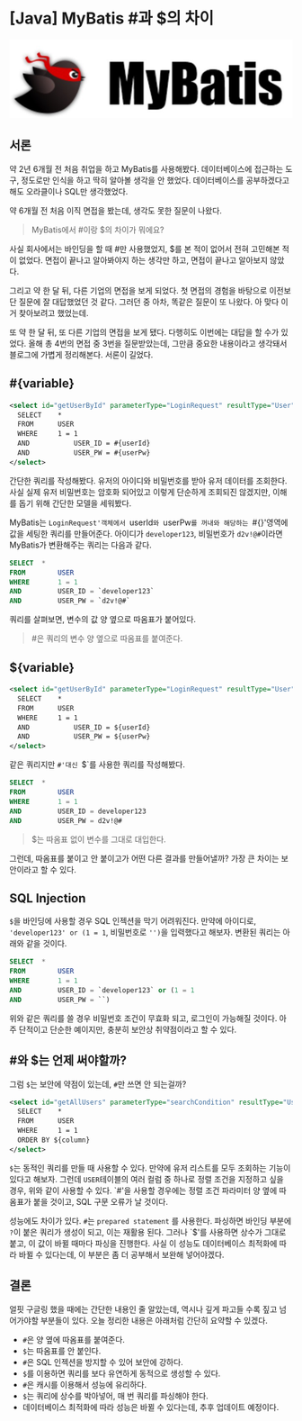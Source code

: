 # [Java] MyBatis #과 $의 차이

![MyBatis 로고](./image1.jpeg)
<!--[##_Image|kage@cHBvVM/btreY4WvGSI/eIV9VljpVCXPi0WQKk8cc0/img.jpg|alignCenter|width="100%"|_##] -->

## 서론

약 2년 6개월 전 처음 취업을 하고 MyBatis를 사용해봤다. 데이터베이스에 접근하는 도구, 정도로만 인식을 하고 딱히 알아볼 생각을 안 했었다. 데이터베이스를 공부하겠다고 해도 오라클이나 SQL만 생각했었다.

약 6개월 전 처음 이직 면접을 봤는데, 생각도 못한 질문이 나왔다.

> MyBatis에서 #이랑 $의 차이가 뭐에요?

사실 회사에서는 바인딩을 할 때 #만 사용했었지, $를 본 적이 없어서 전혀 고민해본 적이 없었다. 면접이 끝나고 알아봐야지 하는 생각만 하고, 면접이 끝나고 알아보지 않았다.

그리고 약 한 달 뒤, 다른 기업의 면접을 보게 되었다. 첫 면접의 경험을 바탕으로 이전보단 질문에 잘 대답했었던 것 같다. 그러던 중 아차, 똑같은 질문이 또 나왔다. 아 맞다 이거 찾아보려고 했었는데.

또 약 한 달 뒤, 또 다른 기업의 면접을 보게 됐다. 다행히도 이번에는 대답을 할 수가 있었다. 올해 총 4번의 면접 중 3번을 질문받았는데, 그만큼 중요한 내용이라고 생각돼서 블로그에 가볍게 정리해본다. 서론이 길었다.

## #{variable}

```xml
<select id="getUserById" parameterType="LoginRequest" resultType="User">
  SELECT	*
  FROM		USER
  WHERE		1 = 1
  AND			USER_ID = #{userId}
  AND			USER_PW = #{userPw}
</select>
```

간단한 쿼리를 작성해봤다. 유저의 아이디와 비밀번호를 받아 유저 데이터를 조회한다. 사실 실제 유저 비밀번호는 암호화 되어있고 이렇게 단순하게 조회되진 않겠지만, 이해를 돕기 위해 간단한 모델을 세워봤다.

MyBatis는  `LoginRequest'객체에서 `userId`와 `userPw`를 꺼내와 해당하는 `#{}'영역에 값을 세팅한 쿼리를 만들어준다. 아이디가 `developer123`, 비밀번호가 `d2v!@#`이라면 MyBatis가 변환해주는 쿼리는 다음과 같다.

```sql
SELECT	*
FROM		USER
WHERE		1 = 1
AND			USER_ID = `developer123`
AND			USER_PW = `d2v!@#`
```

쿼리를 살펴보면, 변수의 값 양 옆으로 따옴표가 붙어있다. 

> #은 쿼리의 변수 양 옆으로 따옴표를 붙여준다. 

## ${variable}

```xml
<select id="getUserById" parameterType="LoginRequest" resultType="User">
  SELECT	*
  FROM		USER
  WHERE		1 = 1
  AND			USER_ID = ${userId}
  AND			USER_PW = ${userPw}
</select>
```

같은 쿼리지만 `#'대신 `$`를 사용한 쿼리를 작성해봤다.

```sql
SELECT	*
FROM		USER
WHERE		1 = 1
AND			USER_ID = developer123
AND			USER_PW = d2v!@#
```

> $는 따옴표 없이 변수를 그대로 대입한다.

그런데, 따옴표를 붙이고 안 붙이고가 어떤 다른 결과를 만들어낼까? 가장 큰 차이는 보안이라고 할 수 있다. 

## SQL Injection

 `$`을 바인딩에 사용할 경우 SQL 인젝션을 막기 어려워진다. 만약에 아이디로, `'developer123' or (1 = 1`, 비밀번호로 `'')`을 입력했다고 해보자. 변환된 쿼리는 아래와 같을 것이다.

```sql
SELECT	*
FROM		USER
WHERE		1 = 1
AND			USER_ID = `developer123` or (1 = 1
AND			USER_PW = ``)
```

위와 같은 쿼리를 쓸 경우 비밀번호 조건이 무효화 되고, 로그인이 가능해질 것이다. 아주 단적이고 단순한 예이지만, 충분히 보안상 취약점이라고 할 수 있다.

## #와 $는 언제 써야할까?

그럼 `$`는 보안에 약점이 있는데, `#`만 쓰면 안 되는걸까? 

```xml
<select id="getAllUsers" parameterType="searchCondition" resultType="User">
  SELECT	*
  FROM		USER
  WHERE		1 = 1
  ORDER BY ${column}
</select>
```

`$`는 동적인 쿼리를 만들 때 사용할 수 있다. 만약에 유저 리스트를 모두 조회하는 기능이 있다고 해보자. 그런데 `USER`테이블의 여러 컬럼 중 하나로 정렬 조건을 지정하고 싶을 경우, 위와 같이 사용할 수 있다. `#'을 사용할 경우에는 정렬 조건 파라미터 양 옆에 따옴표가 붙을 것이고, SQL 구문 오류가 날 것이다.

성능에도 차이가 있다. `#`는 `prepared statement` 를 사용한다. 파싱하면 바인딩 부분에 `?`이 붙은 쿼리가 생성이 되고, 이는 재활용 된다. 그러나 `$'를 사용하면 상수가 그대로 붙고, 이 값이 바뀔 때마다 파싱을 진행한다. 사실 이 성능도 데이터베이스 최적화에 따라 바뀔 수 있다는데, 이 부분은 좀 더 공부해서 보완해 넣어야겠다.

## 결론

얼핏 구글링 했을 때에는 간단한 내용인 줄 알았는데, 역시나 깊게 파고들 수록 짚고 넘어가야할 부분들이 있다. 오늘 정리한 내용은 아래처럼 간단히 요약할 수 있겠다.

- `#`은 양 옆에 따옴표를 붙여준다.
- `$`는 따옴표를 안 붙인다.
- `#`은 SQL 인젝션을 방지할 수 있어 보안에 강하다.
- `$`를 이용하면 쿼리를 보다 유연하게 동적으로 생성할 수 있다.
- `#`은 캐시를 이용해서 성능에 유리하다.
- `$`는 쿼리에 상수를 박아넣어, 매 번 쿼리를 파싱해야 한다.
- 데이터베이스 최적화에 따라 성능은 바뀔 수 있다는데, 추후 업데이트 예정이다.
